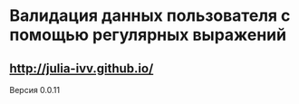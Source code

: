 Валидация данных пользователя с помощью регулярных выражений
===

http://julia-ivv.github.io/
----
Версия 0.0.11
